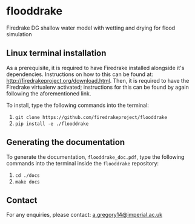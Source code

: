 # flooddrake
Firedrake DG shallow water model with wetting and drying for flood simulation

## Linux terminal installation
As a prerequisite, it is required to have Firedrake installed alongside it's dependencies. Instructions on how to this can be found at: http://firedrakeproject.org/download.html. Then, it is required to have the Firedrake virtualenv activated; instructions for this can be found by again following the aforementioned link.

To install, type the following commands into the terminal:

1. `git clone https://github.com/firedrakeproject/flooddrake`
2. `pip install -e ./flooddrake`

## Generating the documentation
To generate the documentation, `flooddrake_doc.pdf`, type the following commands into the terminal inside the `flooddrake` repository:

1. `cd ./docs`
2. `make docs`

## Contact
For any enquiries, please contact: a.gregory14@imperial.ac.uk

